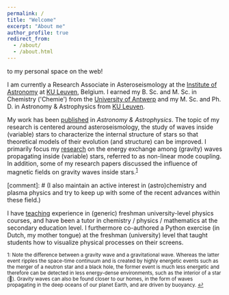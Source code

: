 ```yaml
---
permalink: /
title: "Welcome"
excerpt: "About me"
author_profile: true
redirect_from: 
  - /about/
  - /about.html
---
```


to my personal space on the web! 

I am currently a Research Associate in Asteroseismology at the [Institute of Astronomy](https://fys.kuleuven.be/ster) at [KU Leuven](https://www.kuleuven.be/english/), Belgium. I earned my B. Sc. and M. Sc. in Chemistry ('Chemie') from the [University of Antwerp](https://www.uantwerpen.be/en/) and my M. Sc. and Ph. D. in Astronomy & Astrophysics from [KU Leuven](https://www.kuleuven.be/english/).

My work has been [published](https://jvb11.github.io/publications) in *Astronomy & Astrophysics*. The topic of my research is centered around asteroseismology, the study of waves inside (variable) stars to characterize the internal structure of stars so that theoretical models of their evolution (and structure) can be improved. I primarily focus my [research](https://jvb11.github.io/research) on the energy exchange among (gravity) waves propagating inside (variable) stars, referred to as non-linear mode coupling. In addition, some of my research papers discussed the influence of magnetic fields on gravity waves inside stars.<sup id="a1">[1](#fn1)</sup> 

[comment]: # (I also maintain an active interest in (astro)chemistry and plasma physics and try to keep up with some of the recent advances within these field.)

I have [teaching](https://jvb11.github.io/teaching) experience in (generic) freshman university-level physics courses, and have been a tutor in chemistry / physics / mathematics at the secondary education level. I furthermore co-authored a Python exercise (in Dutch, my mother tongue) at the freshman (university) level that taught students how to visualize physical processes on their screens.

<sub><a name="fn1">1</a>: Note the difference between a gravity wave and a gravitational wave. Whereas the latter event ripples the space-time continuum and is created by highly energetic events such as the merger of a neutron star and a black hole, the former event is much less energetic and therefore can be detected in less energy-dense environments, such as the interior of a star (:slightly_smiling_face:). Gravity waves can also be found closer to our homes, in the form of waves propagating in the deep oceans of our planet Earth, and are driven by buoyancy. [↩](#a1)</sub>
